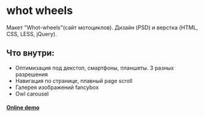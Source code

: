 # whot wheels
 Макет "Whot-wheels"(сайт мотоциклов). Дизайн (PSD) и верстка (HTML, CSS, LESS, jQuery).
 ## Что внутри:
 - Оптимизация под декстоп, смартфоны, планшеты. 3 разных разрешения
 - Навигация по странице, плавный page scroll
 - Галерея изображений fancybox
 - Owl carousel
 
#### [Online demo](https://locrun.github.io/whot-wheels/)
